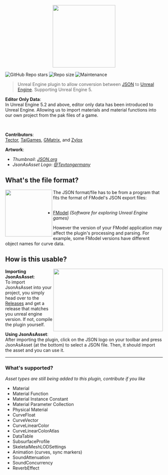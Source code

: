 
<p align="center">
<img width="200" height="200" src="https://raw.githubusercontent.com/Tectors/JsonAsAsset/main/JsonAsAsset/Resources/JAA_Logo.png?raw=true">
</p>

![GitHub Repo stars](https://img.shields.io/github/stars/Tectors/JsonAsAsset?style=for-the-badge&logo=&color=lightgrey)
![Repo size](https://img.shields.io/github/repo-size/Tectors/JsonAsAsset?label=total%20size&style=for-the-badge&logo=&color=lightgrey&logoColor=lightgrey)
![Maintenance](https://img.shields.io/maintenance/yes/2023?style=for-the-badge&logo=&color=lightgrey)

> Unreal Engine plugin to allow conversion between [JSON](https://www.json.org/json-en.html) to [Unreal Engine](https://www.unrealengine.com/en-US). Supporting Unreal Engine 5.

**Editor Only Data**:
<br> In Unreal Engine 5.2 and above, editor only data has been introduced to Unreal Engine. Allowing us to import materials and material functions into our own project from the pak files of a game.

<br>

**Contributors**:
<br> [Tector](https://github.com/Tectors), [TajGames](https://github.com/), [GMatrix](https://github.com/GMatrixGames), and [Zylox](https://github.com/0xZylox)


**Artwork**:

- *Thumbnail*: [*JSON.org*](https://www.json.org/json-en.html)
- *JsonAsAsset Logo*: *[@Tevtongermany](https://github.com/Tevtongermany)*

## What's the file format?
<img align="left" width="150" height="150" src="https://github.com/Tectors/JsonAsAsset/blob/main/JsonAsAsset/Resources/ButtonIcon_FModel.png?raw=true">
The JSON format/file has to be from a program that fits the format of FModel's JSON export files:
<br><br>

- [FModel](https://fmodel.app) *(Software for exploring Unreal Engine games)*

However the version of your FModel application may affect the plugin's processing and parsing. For example, some FModel versions have different object names for curve data.

## How is this usable?
<img align="right" width="350" height="200" src="https://user-images.githubusercontent.com/73559984/232369173-74df3203-3af8-48e3-8d54-c28add197832.gif">

**Importing JsonAsAsset**:
<br> To import JsonAsAsset into your project, you simply head over to the [Releases](https://github.com/Tectors/JsonAsAsset/releases) and get a release that matches you unreal engine version. If not, compile the plugin yourself.

**Using JsonAsAsset**:
<br> After importing the plugin, click on the JSON logo on your toolbar and press JsonAsAsset (at the bottom) to select a JSON file. Then, it should import the asset and you can use it.

   -----------

### What's supported?
*Asset types are still being added to this plugin, contribute if you like*

- Material
- Material Function
- Material Instance Constant
- Material Parameter Collection
- Physical Material
- CurveFloat
- CurveVector
- CurveLinearColor
- CurveLinearColorAtlas
- DataTable
- SubsurfaceProfile
- SkeletalMeshLODSettings
- Animation (curves, sync markers)
- SoundAttenuation
- SoundConcurrency
- ReverbEffect
